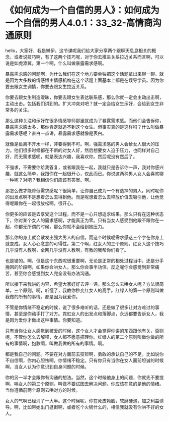 # 《如何成为一个自信的男人》：如何成为一个自信的男人4.0.1：33_32-高情商沟通原则

hello，大家好，我是懒伊。这节课呢我们给大家分享两个跟聊天息息相关的概念，或者说技巧啊，有了这两个技巧呢，对于你去推进关系拉近关系而言啊，可以说是如虎添翼。第一个啊，什么叫做暴露需求感啊。

暴露需求感的问题啊，为什么我们在这个地方要单独把这个话题拿出来聊一聊。就是因为大多数的情感博主情感机构在这个话题上面基本上都是在误导学员。因为你要去跟女生调情，你要去跟女生拉近关系。

你要去跟女生制造暧昧，你要去跟女生表达联系感，那么你就一定会主动出击啊，主动出击。包括我们讲到的。扩大冲突对吧？就一定会给女生示好，会给到女生非常多的关注。

那么这种关注和示好在很多情感导师那里就成为了暴露需求感。而他们会告诉你，暴露需求感太多，那你肯定就追不到这个女生。但事实真的是这样吗？什么叫做暴露需求感呢？直白一点讲，暴露需求感就像是表白。

就像是鱼离不开水一样，非要得到不可。啊，强需求感的男人会给女人很大的压力。他们很多时候都在不断的对女人好，然后想要女人迫于压力，也同样对自己好，而无需求感呢，就是表达兴趣，我喜欢你。然后呢没有然后了。

不强求，不需要你给我答复，或者跟我在一起，我就只是告诉你一声，我对你感兴趣，就这么简单，我跟你在一起很开心，仅此而已。你说这两种男人女人会喜欢哪一种呢？对吧？我相信你们应该有答案。啊。

那怎么做才能降低需求感呢？很简单，让你自己成为一个有选择的男人。同时呢你的出发点啊不是想着怎么去得到他。而是呢想着怎么去释放价值去吸引他，让他觉得呢跟你在一起很放松啊，很开心。

你更多的应该是去享受这个过程，而不是一心只想追求结果。那么只有在这种状态下，你对某个女人的需求感啊，才能真正为零。只有当女人感受到他跟不跟你在一起，你都无所谓的时候，那么你就不会给到她压力。

那么你的身上就会散发出强大男人的自信。而这个时候呢需求感这三个字在你身上就变成。女人心心念念的可得性。第二个啊，红女人的三个原则。红女人这个技巧几乎没有人教啊，全网几乎没有人教啊，有教的我帮你们看了。

也是错的。啊，但是这个东西呢很重要啊，无论是正常的相处过程当中，还是分手挽回的阶段啊，如果你会哄女人，那么你会事半功倍。反之呢你会感觉到非常痛苦，甚至你会感觉到女人完全没有办法沟通。

所以接下来我讲的内容，希望大家好好去评一评。那么怎么去哄女人呢？方法很简单，三个原则。啊，听懂了，我教你秒变红女人的高手。红绿人的第一个原则叫做我做的所有的事情。都是因为我爱你。

不管是你情绪不稳定的时候，说了很多难听的话，还是做了很多让对方难过的事情，甚至是你动手打了对方。霓虹女人的出发点和落脚点，永远都要告诉女人，我是因为爱你才做出这种事情。你要知道。

只有当你让女人感觉到被爱的时候，这个女人才会觉得你讲的东西跟他有关，否则呢，不管你怎么去解释，女人都不愿意搭理你。红绿人的第二个原则叫做你做的所有的事情啊，抱歉啊，叫做我做的所有的事情。啊。

都是我自己的问题。不要在对方面前去狡辩啊，勇敢的承认自己的不足。比如说你不自信啊，你内心胆怯啊，你情绪不稳定。只有你只有当你在女人面前坦诚的时候啊，当女人认为你意识到自身问题的时候。

你的另一半才会跟你有沟通的想法。当然，这个时候他身上的问题，你就先不要提啊，哄女人的第三个原则，叫做不要试图去解决问题，你应该在意的是他的情绪。当你遵循前两个原则去哄对方的时候。

女人的气啊已经消了一大半。这个时候呢，你在死皮赖脸，软磨硬泡，加之利益诱导。啊，比如带她出门逛街啊，或者吃个火锅什么的，相信我就没有你哄不好的女人。

